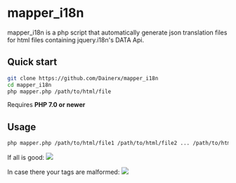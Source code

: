mapper_i18n
===========

mapper_i18n is a php script that automatically generate json translation files for html files containing jquery.i18n's DATA Api.

Quick start
-----------

```bash
git clone https://github.com/Dainerx/mapper_i18n
cd mapper_i18n
php mapper.php /path/to/html/file
```

Requires **PHP 7.0 or newer**

Usage
-----------
```bash
php mapper.php /path/to/html/file1 /path/to/html/file2 ... /path/to/html/filen
```
If all is good: 
<img src=https://i.imgur.com/ldb9ZcN.jpg>

In case there your tags are malformed:
<img src=https://i.imgur.com/LoI5BWY.jpg>

